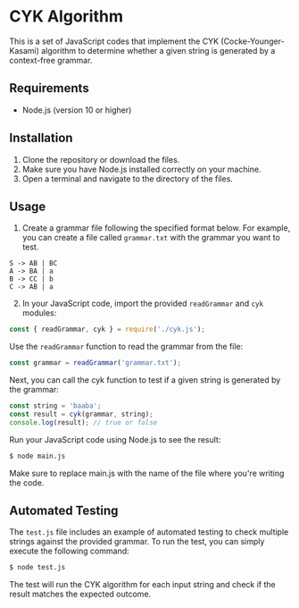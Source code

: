 # CYK Algorithm

This is a set of JavaScript codes that implement the CYK (Cocke-Younger-Kasami) algorithm to determine whether a given string is generated by a context-free grammar.

## Requirements

- Node.js (version 10 or higher)

## Installation

1. Clone the repository or download the files.
2. Make sure you have Node.js installed correctly on your machine.
3. Open a terminal and navigate to the directory of the files.

## Usage

1. Create a grammar file following the specified format below. For example, you can create a file called `grammar.txt` with the grammar you want to test.

```
S -> AB | BC
A -> BA | a
B -> CC | b
C -> AB | a
```

2. In your JavaScript code, import the provided `readGrammar` and `cyk` modules:

```js
const { readGrammar, cyk } = require('./cyk.js');
```

Use the `readGrammar` function to read the grammar from the file:

```js
const grammar = readGrammar('grammar.txt');
```

Next, you can call the cyk function to test if a given string is generated by the grammar:

```js
const string = 'baaba';
const result = cyk(grammar, string);
console.log(result); // true or false
```

Run your JavaScript code using Node.js to see the result:
```bash
$ node main.js
```
Make sure to replace main.js with the name of the file where you're writing the code.

## Automated Testing
The `test.js` file includes an example of automated testing to check multiple strings against the provided grammar. To run the test, you can simply execute the following command:
```bash
$ node test.js
```

The test will run the CYK algorithm for each input string and check if the result matches the expected outcome.

